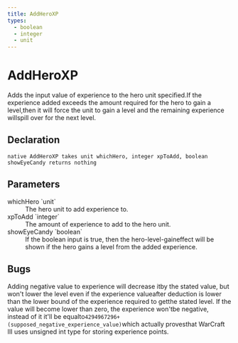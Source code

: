 ```yaml
---
title: AddHeroXP
types:
  - boolean
  - integer
  - unit
---
```


# AddHeroXP
Adds the input value of experience to the hero unit specified.If the experience added exceeds the amount required for the hero to gain a level,then it will force the unit to gain a level and the remaining experience willspill over for the next level.

## Declaration

```
native AddHeroXP takes unit whichHero, integer xpToAdd, boolean showEyeCandy returns nothing
```

## Parameters
<dl>
  <dt>whichHero `unit`</dt>
  <dd>The hero unit to add experience to.</dd>

  <dt>xpToAdd `integer`</dt>
  <dd>The amount of experience to add to the hero unit.</dd>

  <dt>showEyeCandy `boolean`</dt>
  <dd>If the boolean input is true, then the hero-level-gaineffect will be shown if the hero gains a level from the added experience.</dd>
</dl>

## Bugs 
Adding negative value to experience will decrease itby the stated value, but won't lower the level even if the experience valueafter deduction is lower than the lower bound of the experience required to getthe stated level.
If the value will become lower than zero, the experience won'tbe negative, instead of it it'll be equalto`4294967296+(supposed_negative_experience_value)`which actually provesthat WarCraft III uses unsigned int type for storing experience points.